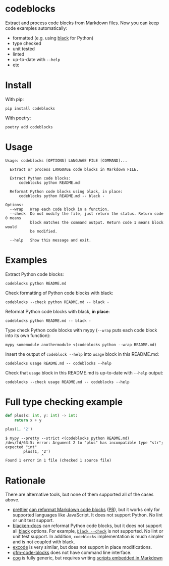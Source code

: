 # codeblocks

Extract and process code blocks from Markdown files. Now you can keep code examples automatically:

* formatted (e.g. using [black][] for Python)
* type checked
* unit tested
* linted
* up-to-date with `--help`
* etc

# Install

With pip:
```
pip install codeblocks
```

With poetry:
```
poetry add codeblocks
```

# Usage

```usage
Usage: codeblocks [OPTIONS] LANGUAGE FILE [COMMAND]...

  Extract or process LANGUAGE code blocks in Markdown FILE.

  Extract Python code blocks:
      codeblocks python README.md

  Reformat Python code blocks using black, in place:
      codeblocks python README.md -- black -

Options:
  --wrap   Wrap each code block in a function.
  --check  Do not modify the file, just return the status. Return code 0 means
           block matches the command output. Return code 1 means block would
           be modified.

  --help   Show this message and exit.
```

# Examples

Extract Python code blocks:
```
codeblocks python README.md
```

Check formatting of Python code blocks with black:
```
codeblocks --check python README.md -- black -
```

Reformat Python code blocks with black, **in place**:
```
codeblocks python README.md -- black -
```

Type check Python code blocks with mypy (`--wrap` puts each code block into its own function):
```
mypy somemodule anothermodule <(codeblocks python --wrap README.md)
```

Insert the output of `codeblock --help` into `usage` block in this README.md:
```
codeblocks usage README.md -- codeblocks --help
```

Check that `usage` block in this README.md is up-to-date with `--help` output:
```
codeblocks --check usage README.md -- codeblocks --help
```

# Full type checking example

```python
def plus(x: int, y: int) -> int:
    return x + y

plus(1, '2')
```

```
$ mypy --pretty --strict <(codeblocks python README.md)
/dev/fd/63:5: error: Argument 2 to "plus" has incompatible type "str"; expected "int"
        plus(1, '2')
                ^
Found 1 error in 1 file (checked 1 source file)
```

# Rationale

There are alternative tools, but none of them supported all of the cases above.

* [prettier][] [can reformat Markdown code blocks][prettier-md] ([PR][prettier-pr]), but it works only for supported languages like JavaScript. It does not support Python. No lint or unit test support.
* [blacken-docs][] can reformat Python code blocks, but it does not support all [black][] options. For example, [`black --check`][blacken-check] is not supported. No lint or unit test support. In addition, `codeblocks` implementation is much simpler and is not coupled with black.
* [excode][] is very similar, but does not support in place modifications.
* [gfm-code-blocks][] does not have command line interface.
* [cog][] is fully generic, but requires writing [scripts embedded in Markdown][cog-help]

[black]: https://github.com/psf/black
[prettier]: https://prettier.io
[prettier-md]: https://prettier.io/blog/2017/11/07/1.8.0.html#markdown-support
[prettier-pr]: https://github.com/prettier/prettier/pull/2943
[blacken-docs]: https://github.com/asottile/blacken-docs
[blacken-check]: https://github.com/asottile/blacken-docs/issues/42
[excode]: https://github.com/nschloe/excode
[gfm-code-blocks]: https://github.com/jonschlinkert/gfm-code-blocks
[cog-help]: https://til.simonwillison.net/python/cog-to-update-help-in-readme
[cog]: https://nedbatchelder.com/code/cog

